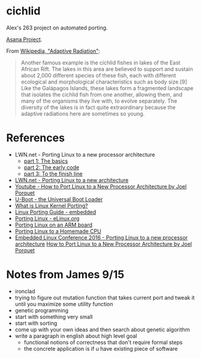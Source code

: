 # cichlid

Alex's 263 project on automated porting.

[Asana Project](https://app.asana.com/0/430530769407377/430530769407377).

From [Wikipedia, "Adaptive Radiation"](https://en.wikipedia.org/wiki/Adaptive_radiation#Cichlid_fish):

> Another famous example is the cichlid fishes in lakes of the East African Rift. The lakes in this area are believed to support and sustain about 2,000 different species of these fish, each with different ecological and morphological characteristics such as body size.[9] Like the Galápagos Islands, these lakes form a fragmented landscape that isolates the cichlid fish from one another, allowing them, and many of the organisms they live with, to evolve separately. The diversity of the lakes is in fact quite extraordinary because the adaptive radiations here are sometimes so young.

# References

- LWN.net - Porting Linux to a new processor architecture
    - [part 1: The basics](https://lwn.net/Articles/654783/)
    - [part 2: The early code](https://lwn.net/Articles/656286/)
    - [part 3: To the finish line](https://lwn.net/Articles/657939/)
- [LWN.net - Porting Linux to a new architecture](https://lwn.net/Articles/597351/)
- [Youtube - How to Port Linux to a New Processor Architecture by Joel Porquet](https://www.youtube.com/watch?v=2UVX0YPmvOA)
- [U-Boot - the Universal Boot Loader](https://www.denx.de/wiki/U-Boot/WebHome)
- [What is Linux Kernel Porting?](http://opensourceforu.com/2014/09/what-is-linux-kernel-porting/)
- [Linux Porting Guide - embedded](http://www.embedded.com/design/connectivity/4023297/Linux-Porting-Guide)
- [Porting Linux - eLinux.org](elinux.org/images/e/e3/Masters-PortingLinux.pdf)
- [Porting Linux on an ARM board](elinux.org/images/e/e3/Masters-PortingLinux.pdf)
- [Porting Linux to a Homemade CPU](https://www.bigmessowires.com/2014/10/23/porting-linux-to-a-homemade-cpu/)
- [Embedded Linux Conference 2016 - Porting Linux to a new processor architecture](elinux.org/images/6/64/Porquet.pdf)
[How to Port Linux to a New Processor Architecture by Joel Porquet](https://www.youtube.com/watch?v=2UVX0YPmvOA)

# Notes from James 9/15

- ironclad
- trying to figure out mutation function that takes current port and tweak it until you maximize some utility function
- genetic programming            
- start with something very small
- start with sorting             
- come up with your own ideas and then search about genetic algorithm
- write a paragraph in english about high level goal
    - functional notions of correctness that don't require formal steps 
    - the concrete application is if u have existing piece of software  
